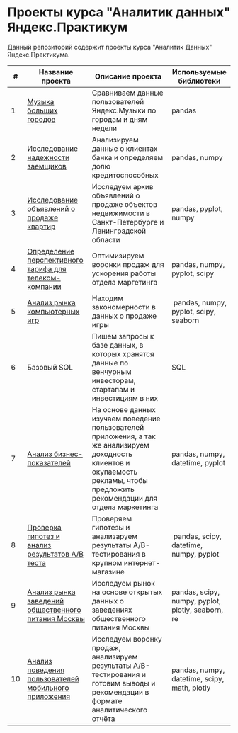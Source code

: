 # Проекты курса "Аналитик данных" Яндекс.Практикум

Данный репозиторий содержит проекты курса "Аналитик Данных" Яндекс.Практикума.

| #| Название проекта              | Описание проекта           | Используемые библиотеки                     |
|-| -------------------- | --------------------- |---------------------------|
|1 | [Музыка больших городов](https://github.com/pancyrev/yandex_practicum_data_analysis_projects/blob/main/01.%20Basic%20Python/yandex_music_project.ru.ipynb) | Сравниваем данные пользователей Яндекс.Музыки по городам и дням недели | pandas |
|2 | [Исследование надежности заемщиков](https://github.com/pancyrev/yandex_practicum_data_analysis_projects/blob/main/02.%20Data%20Preprocessing/credit_scoring_project.ru.ipynb) | Анализируем данные о клиентах банка и определяем долю кредитоспособных | pandas, numpy |
|3 | [Исследование объявлений о продаже квартир](https://github.com/pancyrev/yandex_practicum_data_analysis_projects/blob/main/03.%20Research%20Data%20Analysis/sale_apartments_analysis.ru.ipynb) | Исследуем архив объявлений о продаже объектов недвижимости в Санкт-Петербурге и Ленинградской области | pandas, pyplot, numpy |
|4 | [Определение перспективного тарифа для телеком-компании](https://github.com/pancyrev/yandex_practicum_data_analysis_projects/blob/main/04.%20Statistical%20data%20analysis/mobile_tariff_analysis.ru.ipynb) |Оптимизируем воронки продаж для ускорения работы отдела маргетинга | pandas, numpy, pyplot, scipy |
|5 | [Анализ рынка компьютерных игр](https://github.com/pancyrev/yandex_practicum_data_analysis_projects/blob/main/05.%20Main%20Project%20-%201/game_raiting_project.ru.ipynb)  |Находим закономерности в данных о продаже игры |  pandas, numpy, pyplot, scipy, seaborn |
|6 | Базовый SQL  |Пишем запросы к базе данных, в которых хранятся данные по венчурным инвесторам, стартапам и инвестициям в них | SQL |
|7 | [Анализ бизнес-показателей](https://github.com/pancyrev/yandex_practicum_data_analysis_projects/blob/main/07.%20Business%20Metrics%20Analysis/business_metrics_mobile_app.ru.ipynb)  |На основе данных изучаем поведение пользователей приложения, а так же анализируем доходность клиентов и окупаемость рекламы, чтобы предложить рекомендации для отдела маркетинга |  pandas, numpy, datetime, pyplot |
|8 | [Проверка гипотез и анализ результатов А/В теста](https://github.com/pancyrev/yandex_practicum_data_analysis_projects/blob/main/08.%20Business%20Decisions/internet_store_ab_test.ru.ipynb)  | Проверяем гипотезы и анализаруем результаты A/B-тестирования в крупном интернет-магазине |  pandas, scipy, datetime, numpy, pyplot |
|9 | [Анализ рынка заведений общественного питания Москвы](https://github.com/pancyrev/yandex_practicum_data_analysis_projects/blob/main/09.%20Tell%20The%20Story%20With%20Data/restaurant_analysis.ru.ipynb)  |Исследуем рынок на основе открытых данных о заведениях общественного питания Москвы | pandas, scipy, numpy, pyplot, plotly, seaborn, re |
|10 | [Анализ поведения пользователей мобильного приложения](https://github.com/pancyrev/yandex_practicum_data_analysis_projects/blob/main/10.%20Main%20Project%20-%202/fonts_ab_test_project.ru.ipynb)  |Исследуем воронку продаж, анализируем результаты A/B-тестирования и готовим выводы и рекомендации в формате аналитического отчёта | pandas, numpy, datetime, scipy, math, plotly |
